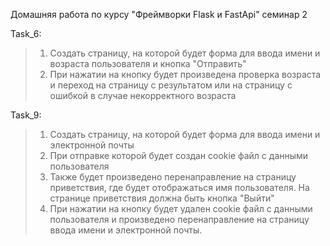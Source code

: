 Домашняя работа по курсу "Фреймворки Flask и FastApi" семинар 2

Task_6:
> 1. Создать страницу, на которой будет форма для ввода имени
и возраста пользователя и кнопка "Отправить"
> 2. При нажатии на кнопку будет произведена проверка
возраста и переход на страницу с результатом или на
страницу с ошибкой в случае некорректного возраста

Task_9:

> 1. Создать страницу, на которой будет форма для ввода имени
и электронной почты
> 2. При отправке которой будет создан cookie файл с данными
пользователя
> 3. Также будет произведено перенаправление на страницу
приветствия, где будет отображаться имя пользователя.
На странице приветствия должна быть кнопка "Выйти"
> 4. При нажатии на кнопку будет удален cookie файл с данными
пользователя и произведено перенаправление на страницу
ввода имени и электронной почты.